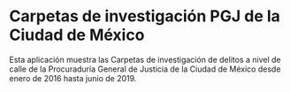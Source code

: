 # Carpetas de investigación PGJ de la Ciudad de México
Esta aplicación muestra las Carpetas de investigación de delitos a nivel de calle de la Procuraduría General de Justicia de la Ciudad de México desde enero de 2016 hasta junio de 2019. 
